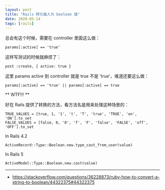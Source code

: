 ```yaml
---
layout: post
title: "Rails 转化输入为 boolean 值"
date: 2020-05-14
tags: [rails]
---
```


总会有这个时候，需要在 controller 里面这么做：

```
params[:active] == 'true'
```

这样写测试的时候就麻烦了：

```
post :create, { active: true }
```

这里 params active 到 controller 就是 true 不是 'true'，难道还要这么做：


```
params[:active] == 'true' || params[:active] == true
```

** WTF!!! **

好在 Rails 提供了转换的方法，看方法名是用来处理这种场景的：

```
TRUE_VALUES = [true, 1, '1', 't', 'T', 'true', 'TRUE', 'on', 'ON'].to_set
FALSE_VALUES = [false, 0, '0', 'f', 'F', 'false', 'FALSE', 'off', 'OFF'].to_set
```

In Rails 4.2

```
ActiveRecord::Type::Boolean.new.type_cast_from_user(value)
```

In Rails 5

```
ActiveModel::Type::Boolean.new.cast(value)
```

---

* https://stackoverflow.com/questions/36228873/ruby-how-to-convert-a-string-to-boolean/44322375#44322375
